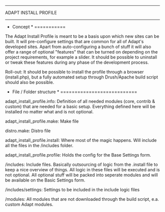*********************
ADAPT INSTALL PROFILE
*********************

* Concept *
===========

The Adapt Install Profile is meant to be a basis upon which new sites can be built.
It will pre-configure settings that are common for all of Adapt's developed sites.
Apart from auto-configuring a bunch of stuff it will also offer a range of optional
"features" that can be turned on depending on the project requirements, for example a slider.
It should be possible to uninstall or tweak these features during any phase of the development
process.

Roll-out: It should be possible to install the profile through a browser (install.php), but
a fully automated setup through Drush/Apache build script should also be possible.


* File / Folder structure *
===========================

adapt_install_profile.info: Definition of all needed modules (core, contrib & custom) that are needed
for a basic setup. Everything defined here will be installed no matter what and is not optional.

adapt_install_profile.make: Make file

distro.make: Distro file

adapt_install_profile.install: Where most of the magic happens. Will include all the files in the /includes folder.

adapt_install_profile.profile: Holds the config for the Base Settings form.

/includes: Include files. Basically outsourcing of logic from the .install file to keep a nice overview of
things. All logic in these files will be executed and is not optional. All optional stuff will be packed into seperate modules and will be available on the Basic Settings form.

/includes/settings: Settings to be included in the include logic files

/modules: All modules that are not downloaded through the build script, e.a. custom Adapt modules.
